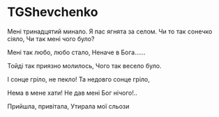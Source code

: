 # TGShevchenko

Мені тринадцятий минало.
Я пас ягнята за селом.
Чи то так сонечко сіяло,
Чи так мені чого було?

Мені так любо, любо стало,
Неначе в Бога......

Тойді так приязно молилось,
Чого так весело було.

І сонце гріло, не пекло!
Та недовго сонце гріло,

Нема в мене хати!
Не дав мені Бог нічого!..

Прийшла, привітала,
Утирала мої сльози